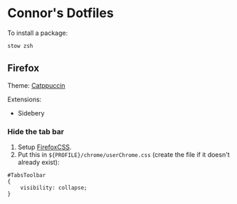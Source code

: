 # Connor's Dotfiles

To install a package:
```bash
stow zsh
```

## Firefox
Theme: [Catppuccin](https://github.com/catppuccin/firefox)

Extensions:
- Sidebery

### Hide the tab bar
1. Setup [FirefoxCSS](https://github.com/FirefoxCSS-Store/FirefoxCSS-Store.github.io/blob/main/README.md#generic-installation).
2. Put this in `${PROFILE}/chrome/userChrome.css` (create the file if it doesn't already exist):
```
#TabsToolbar
{
    visibility: collapse;
}
```

